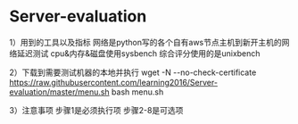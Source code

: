 # Server-evaluation

1）用到的工具以及指标
    网络是python写的各个自有aws节点主机到新开主机的网络延迟测试
    cpu&内存&磁盘使用sysbench
    综合评分使用的是unixbench

2）下载到需要测试机器的本地并执行
wget -N --no-check-certificate https://raw.githubusercontent.com/learning2016/Server-evaluation/master/menu.sh bash menu.sh

3）注意事项
步骤1是必须执行项
步骤2-8是可选项
